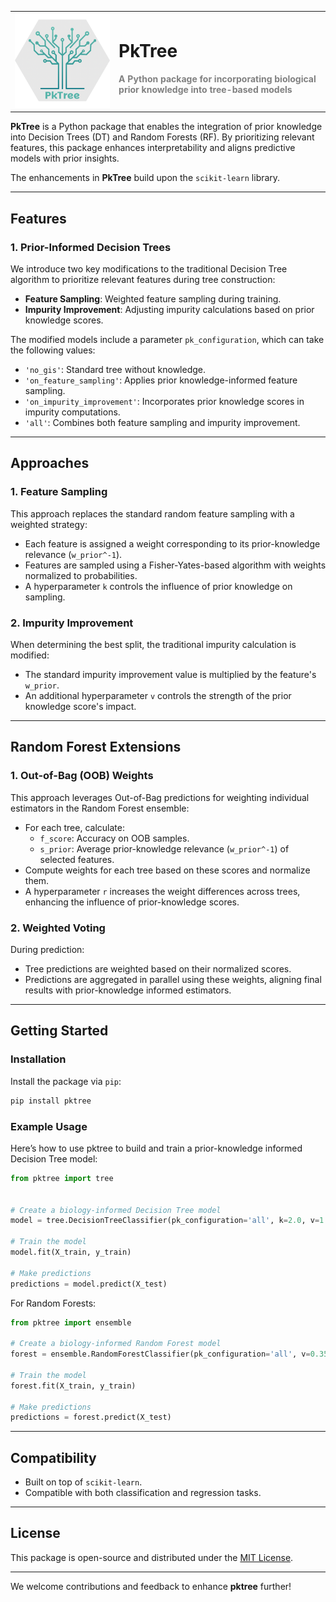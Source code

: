 <!-- <img src="logo.png" alt="Logo" width="110" align="left" style="margin-right: 15px;">  

# PkTree:
_Incorporating Prior Knowledge into Tree-Based Models_
 -->

<table>
<tr>
<td>
<img src="logo.png" alt="Logo" width="300" style="margin-right: 15px;">
</td>
<td>
<h1 align="left">PkTree</h1>
<h4 align="left" style="font-weight: medium; color: gray;">
A Python package for incorporating biological prior knowledge into tree-based models
</h3>
</td>
</tr>
</table>


**PkTree** is a Python package that enables the integration of prior knowledge into Decision Trees (DT) and Random Forests (RF). By prioritizing relevant features, this package enhances interpretability and aligns predictive models with prior insights.  

The enhancements in **PkTree** build upon the `scikit-learn` library.

---

## **Features**  

### 1. **Prior-Informed Decision Trees**  
We introduce two key modifications to the traditional Decision Tree algorithm to prioritize relevant features during tree construction:  
- **Feature Sampling**: Weighted feature sampling during training.  
- **Impurity Improvement**: Adjusting impurity calculations based on prior knowledge scores.  

The modified models include a parameter `pk_configuration`, which can take the following values:  
- `'no_gis'`: Standard tree without knowledge.  
- `'on_feature_sampling'`: Applies prior knowledge-informed feature sampling.  
- `'on_impurity_improvement'`: Incorporates prior knowledge scores in impurity computations.  
- `'all'`: Combines both feature sampling and impurity improvement.  

---

## **Approaches**  

### **1. Feature Sampling**  
This approach replaces the standard random feature sampling with a weighted strategy:  
- Each feature is assigned a weight corresponding to its prior-knowledge relevance (`w_prior^-1`).  
- Features are sampled using a Fisher-Yates-based algorithm with weights normalized to probabilities.  
- A hyperparameter `k` controls the influence of prior knowledge on sampling.  

### **2. Impurity Improvement**  
When determining the best split, the traditional impurity calculation is modified:  
- The standard impurity improvement value is multiplied by the feature's `w_prior`.  
- An additional hyperparameter `v` controls the strength of the prior knowledge score's impact.  

---

## **Random Forest Extensions**  

### **1. Out-of-Bag (OOB) Weights**  
This approach leverages Out-of-Bag predictions for weighting individual estimators in the Random Forest ensemble:  
- For each tree, calculate:
  - `f_score`: Accuracy on OOB samples.  
  - `s_prior`: Average prior-knowledge relevance (`w_prior^-1`) of selected features.  
- Compute weights for each tree based on these scores and normalize them.  
- A hyperparameter `r` increases the weight differences across trees, enhancing the influence of prior-knowledge scores. 

### **2. Weighted Voting**  
During prediction:  
- Tree predictions are weighted based on their normalized scores.  
- Predictions are aggregated in parallel using these weights, aligning final results with prior-knowledge informed estimators.  

---

## **Getting Started**  

### **Installation**  
Install the package via `pip`:  
```bash
pip install pktree
```

### **Example Usage**  
Here’s how to use pktree to build and train a prior-knowledge informed Decision Tree model:  
```python
from pktree import tree


# Create a biology-informed Decision Tree model
model = tree.DecisionTreeClassifier(pk_configuration='all', k=2.0, v=1.0)

# Train the model
model.fit(X_train, y_train)

# Make predictions
predictions = model.predict(X_test)
```

For Random Forests:  
```python
from pktree import ensemble

# Create a biology-informed Random Forest model
forest = ensemble.RandomForestClassifier(pk_configuration='all', v=0.35)

# Train the model
forest.fit(X_train, y_train)

# Make predictions
predictions = forest.predict(X_test)
```

---

## **Compatibility**  
- Built on top of `scikit-learn`.  
- Compatible with both classification and regression tasks.  

---

## **License**  
This package is open-source and distributed under the [MIT License](LICENSE).  

--- 

We welcome contributions and feedback to enhance **pktree** further! 